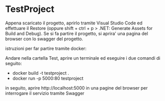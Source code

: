 # TestProject

Appena scaricato il progetto, aprirlo tramite Visual Studio Code ed effettuare il Restore (oppure shift + ctrl + p > .NET: Generate Assets for Build and Debug).
Se si fa partire il progetto, si aprira' una pagina del browser con lo swagger del progetto.

istruzioni per far partire tramite docker:

Andare nella cartella Test, aprire un terminale ed eseguire i due comandi di seguito:
- docker build -t testproject .
- docker run -p 5000:80 testproject

in seguito, aprire http://localhost:5000 in una pagine del browser per interrogare il servizio tramite Swagger
